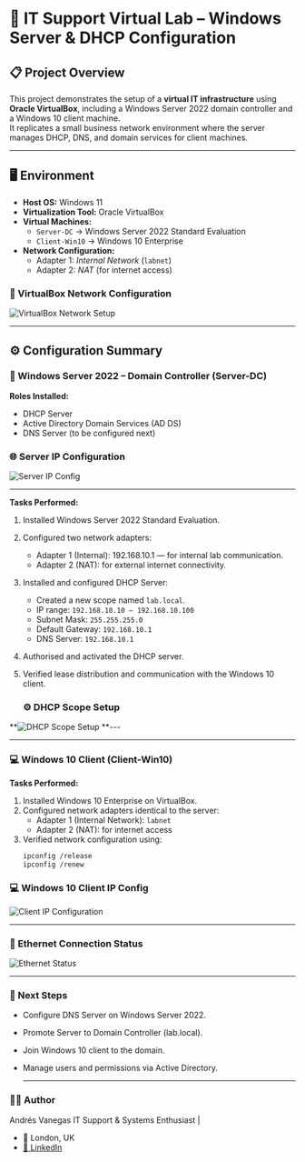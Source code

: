 # 🧰 IT Support Virtual Lab – Windows Server & DHCP Configuration

## 📋 Project Overview
This project demonstrates the setup of a **virtual IT infrastructure** using **Oracle VirtualBox**, including a Windows Server 2022 domain controller and a Windows 10 client machine.  
It replicates a small business network environment where the server manages DHCP, DNS, and domain services for client machines.

---

## 🖥️ Environment
- **Host OS:** Windows 11  
- **Virtualization Tool:** Oracle VirtualBox  
- **Virtual Machines:**
  - `Server-DC` → Windows Server 2022 Standard Evaluation  
  - `Client-Win10` → Windows 10 Enterprise  
- **Network Configuration:**
  - Adapter 1: *Internal Network* (`labnet`)  
  - Adapter 2: *NAT* (for internet access)


### 🧱 VirtualBox Network Configuration
![VirtualBox Network Setup](./virtualbox_network_config.png)

---

## ⚙️ Configuration Summary

### 🧩 Windows Server 2022 – Domain Controller (Server-DC)
**Roles Installed:**
- DHCP Server
- Active Directory Domain Services (AD DS)
- DNS Server (to be configured next)


### 🌐 Server IP Configuration
![Server IP Config](./server_ipconfig.png)

---

**Tasks Performed:**
1. Installed Windows Server 2022 Standard Evaluation.      
2. Configured two network adapters:
   - Adapter 1 (Internal): 192.168.10.1 — for internal lab communication.
   - Adapter 2 (NAT): for external internet connectivity.
3. Installed and configured DHCP Server:
   - Created a new scope named `lab.local`.
   - IP range: `192.168.10.10 – 192.168.10.100`
   - Subnet Mask: `255.255.255.0`
   - Default Gateway: `192.168.10.1`
   - DNS Server: `192.168.10.1`
4. Authorised and activated the DHCP server.
5. Verified lease distribution and communication with the Windows 10 client.



   ### ⚙️ DHCP Scope Setup
   
**![DHCP Scope Setup](./dhcp_scope.png)
**---

---
### 💻 Windows 10 Client (Client-Win10)
**Tasks Performed:**
1. Installed Windows 10 Enterprise on VirtualBox.
2. Configured network adapters identical to the server:
   - Adapter 1 (Internal Network): `labnet`
   - Adapter 2 (NAT): for internet access
3. Verified network configuration using:
   ```bash
   ipconfig /release
   ipconfig /renew

### 💻 Windows 10 Client IP Config
![Client IP Configuration](./client_ipconfig.png)

---
### 📡 Ethernet Connection Status
![Ethernet Status](./ethernet_status.png)

---
### 🚀 Next Steps
- Configure DNS Server on Windows Server 2022.
- Promote Server to Domain Controller (lab.local).
- Join Windows 10 client to the domain.
- Manage users and permissions via Active Directory.

  ---
### 👨‍💻 Author

Andrés Vanegas
IT Support & Systems Enthusiast | 
- 📍 London, UK
- [🔗 LinkedIn](https://www.linkedin.com/in/andres-vanegas-033643305/)
  
